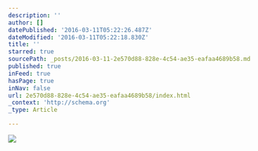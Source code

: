 ```yaml
---
description: ''
author: []
datePublished: '2016-03-11T05:22:26.487Z'
dateModified: '2016-03-11T05:22:18.830Z'
title: ''
starred: true
sourcePath: _posts/2016-03-11-2e570d88-828e-4c54-ae35-eafaa4689b58.md
published: true
inFeed: true
hasPage: true
inNav: false
url: 2e570d88-828e-4c54-ae35-eafaa4689b58/index.html
_context: 'http://schema.org'
_type: Article

---
```

![](https://the-grid-user-content.s3-us-west-2.amazonaws.com/d985796a-0ea1-4cae-bdd9-2b98610d4a2b.png)